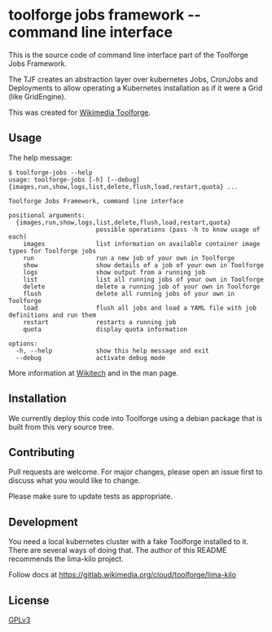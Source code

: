 # toolforge jobs framework -- command line interface

This is the source code of command line interface part of the Toolforge Jobs Framework.

The TJF creates an abstraction layer over kubernetes Jobs, CronJobs and Deployments to allow
operating a Kubernetes installation as if it were a Grid (like GridEngine).

This was created for [Wikimedia Toolforge](https://toolforge.org).

## Usage

The help message:

```console
$ toolforge-jobs --help
usage: toolforge-jobs [-h] [--debug] {images,run,show,logs,list,delete,flush,load,restart,quota} ...

Toolforge Jobs Framework, command line interface

positional arguments:
  {images,run,show,logs,list,delete,flush,load,restart,quota}
                        possible operations (pass -h to know usage of each)
    images              list information on available container image types for Toolforge jobs
    run                 run a new job of your own in Toolforge
    show                show details of a job of your own in Toolforge
    logs                show output from a running job
    list                list all running jobs of your own in Toolforge
    delete              delete a running job of your own in Toolforge
    flush               delete all running jobs of your own in Toolforge
    load                flush all jobs and load a YAML file with job definitions and run them
    restart             restarts a running job
    quota               display quota information

options:
  -h, --help            show this help message and exit
  --debug               activate debug mode
```

More information at [Wikitech](https://wikitech.wikimedia.org/wiki/Help:Toolforge/Jobs_framework) and in the man page.

## Installation

We currently deploy this code into Toolforge using a debian package that is built from this very
source tree.

## Contributing

Pull requests are welcome. For major changes, please open an issue first to discuss what you would like to change.

Please make sure to update tests as appropriate.

## Development

You need a local kubernetes cluster with a fake Toolforge installed to it. There are several ways
of doing that. The author of this README recommends the lima-kilo project.

Follow docs at https://gitlab.wikimedia.org/cloud/toolforge/lima-kilo

## License
[GPLv3](https://choosealicense.com/licenses/gpl-3.0/)
